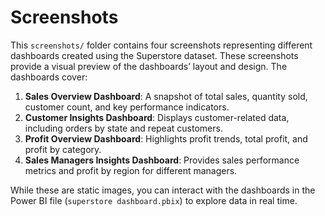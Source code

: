 # Screenshots
This `screenshots/` folder contains four screenshots representing different dashboards created using the Superstore dataset. These screenshots provide a visual preview of the dashboards’ layout and design. The dashboards cover:

1. **Sales Overview Dashboard**: A snapshot of total sales, quantity sold, customer count, and key performance indicators.
2. **Customer Insights Dashboard**: Displays customer-related data, including orders by state and repeat customers.
3. **Profit Overview Dashboard**: Highlights profit trends, total profit, and profit by category.
4. **Sales Managers Insights Dashboard**: Provides sales performance metrics and profit by region for different managers.

While these are static images, you can interact with the dashboards in the Power BI file (`superstore dashboard.pbix`) to explore data in real time.
